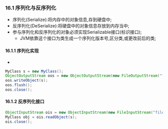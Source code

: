 ### 16.1 序列化与反序列化

* 序列化(Serialize):将内存中的对象信息,存到硬盘中;
* 反序列化(DeSerialize):将硬盘中的对象信息存放到内存当中;
* 参与序列化和反序列化的对象必须实现Serializable接口(标识接口);
  * JVM依靠这个接口为类生成一个序列化版本号,区分类,或更改前后的类;



#### 16.1.1 序列化实现

* 

```Java
MyClass s = new MyClass();
ObjectOutputStream oos = new ObjectOutputStream(new FileOutputStream("filePath"));
oos.writeObject(s);
oos.flush();
oos.close();
```



#### 16.1.2 反序列化接口



```Java
ObjectInputStream ois = new ObjectInputStream(new FileInputStream("filePath"));
MyClass obj = ois.readObject(s);
ois.close();
```

